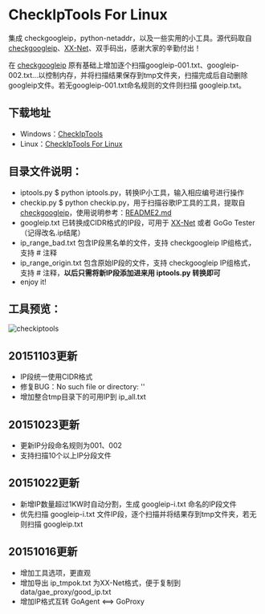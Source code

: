 CheckIpTools For Linux
======================

集成 checkgoogleip，python-netaddr，以及一些实用的小工具。源代码取自 [checkgoogleip](https://github.com/moonshawdo/checkgoogleip)、[XX-Net](https://github.com/XX-net/XX-Net)、双手码出，感谢大家的辛勤付出！

在 [checkgoogleip](https://github.com/moonshawdo/checkgoogleip) 原有基础上增加逐个扫描googleip-001.txt、googleip-002.txt...以控制内存，并将扫描结果保存到tmp文件夹，扫描完成后自动删除googleip文件。若无googleip-001.txt命名规则的文件则扫描 googleip.txt。


## 下载地址
* Windows：[CheckIpTools](https://github.com/xyuanmu/checkiptools/archive/master.zip)
* Linux：[CheckIpTools For Linux](https://github.com/xyuanmu/checkiptools/archive/Linux.zip)


## 目录文件说明：
 * iptools.py           $ python iptools.py，转换IP小工具，输入相应编号进行操作
 * checkip.py           $ python checkip.py，用于扫描谷歌IP工具的工具，提取自[checkgoogleip](https://github.com/moonshawdo/checkgoogleip)，使用说明参考：[README2.md](https://github.com/xyuanmu/checkiptools/blob/master/README2.md)
 * googleip.txt         已转换成CIDR格式的IP段，可用于 [XX-Net](https://github.com/XX-net/XX-Net) 或者 GoGo Tester（记得改名.ip结尾）
 * ip_range_bad.txt     包含IP段黑名单的文件，支持 checkgoogleip IP组格式，支持 # 注释
 * ip_range_origin.txt  包含原始IP段的文件，支持 checkgoogleip IP组格式，支持 # 注释，**以后只需将新IP段添加进来用 iptools.py 转换即可**
 * enjoy it!

## 工具预览：
![checkiptools](https://cloud.githubusercontent.com/assets/12442896/10902255/0abb9258-8236-11e5-8ba1-191cc36b804e.png)

## 20151103更新
* IP段统一使用CIDR格式
* 修复BUG：No such file or directory: ''
* 增加整合tmp目录下的可用IP到 ip_all.txt

## 20151023更新
* 更新IP分段命名规则为001、002
* 支持扫描10个以上IP分段文件

## 20151022更新
* 新增IP数量超过1KW时自动分割，生成 googleip-i.txt 命名的IP段文件
* 优先扫描 googleip-i.txt 文件IP段，逐个扫描并将结果存到tmp文件夹，若无则扫描 googleip.txt

## 20151016更新
* 增加工具选项，更直观
* 增加导出 ip_tmpok.txt 为XX-Net格式，便于复制到 data/gae_proxy/good_ip.txt
* 增加IP格式互转 GoAgent <==> GoProxy
